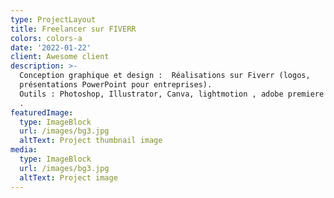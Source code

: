 ```yaml
---
type: ProjectLayout
title: Freelancer sur FIVERR
colors: colors-a
date: '2022-01-22'
client: Awesome client
description: >-
  Conception graphique et design :  Réalisations sur Fiverr (logos,
  présentations PowerPoint pour entreprises).                             
  Outils : Photoshop, Illustrator, Canva, lightmotion , adobe premiere pro
  .                                                              
featuredImage:
  type: ImageBlock
  url: /images/bg3.jpg
  altText: Project thumbnail image
media:
  type: ImageBlock
  url: /images/bg3.jpg
  altText: Project image
---
```

